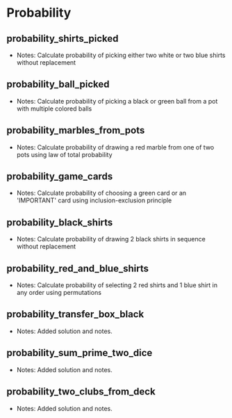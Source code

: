 # Probability

## probability_shirts_picked
- Notes: Calculate probability of picking either two white or two blue shirts without replacement

## probability_ball_picked
- Notes: Calculate probability of picking a black or green ball from a pot with multiple colored balls

## probability_marbles_from_pots
- Notes: Calculate probability of drawing a red marble from one of two pots using law of total probability

## probability_game_cards
- Notes: Calculate probability of choosing a green card or an 'IMPORTANT' card using inclusion-exclusion principle

## probability_black_shirts
- Notes: Calculate probability of drawing 2 black shirts in sequence without replacement

## probability_red_and_blue_shirts
- Notes: Calculate probability of selecting 2 red shirts and 1 blue shirt in any order using permutations
## probability_transfer_box_black
- Notes: Added solution and notes.

## probability_sum_prime_two_dice
- Notes: Added solution and notes.

## probability_two_clubs_from_deck
- Notes: Added solution and notes.
